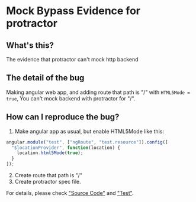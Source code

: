 # Mock Bypass Evidence for protractor

## What's this?
The evidence that protractor can't mock http backend

## The detail of the bug
Making angular web app, and adding route that path is "/" with `HTML5Mode = true`,
You can't mock backend with protractor for "/".

## How can I reproduce the bug?
1. Make angular app as usual, but enable HTML5Mode like this:
```javascript
angular.module("test", ["ngRoute", "test.resource"]).config([
  "$locationProvider", function(location) {
    location.html5Mode(true);
  }
]);
```
2. Create route that path is "/"
3. Create protractor spec file.

For details, please check ["Source Code"](src) and ["Test"](test).
